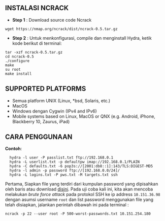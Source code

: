 INSTALASI NCRACK
----------------
- **Step 1**    : Download source code Ncrack
```
wget https://nmap.org/ncrack/dist/ncrack-0.5.tar.gz
```
- **Step 2**    : Untuk menkonfigurasi, compile dan menginstall Hydra, ketik kode berikut di terminal:
```
tar -xzf ncrack-0.5.tar.gz
cd ncrack-0.5
./configure
make
su root
make install
```

SUPPORTED PLATFORMS
-------------------
- Semua platform UNIX (Linux, *bsd, Solaris, etc.)
- MacOS
- Windows dengan Cygwin (IPv4 and IPv6)
- Mobile systems based on Linux, MacOS or QNX (e.g. Android, iPhone, Blackberry 10, Zaurus, iPad)

CARA PENGGUNAAN
---------------
**Contoh**:
```
  hydra -l user -P passlist.txt ftp://192.168.0.1
  hydra -L userlist.txt -p defaultpw imap://192.168.0.1/PLAIN
  hydra -C defaults.txt -6 pop3s://[2001:db8::1]:143/TLS:DIGEST-MD5
  hydra -l admin -p password ftp://[192.168.0.0/24]/
  hydra -L logins.txt -P pws.txt -M targets.txt ssh
```
Pertama, Siapkan file yang terdiri dari kumpulan password yang dipisahkan oleh baris atau download [disini](assets/ncrack-hydra/500-worst-passwords.txt). Pada uji coba kali ini, kita akan mencoba melakukan _brute force attack_ pada protokol SSH ke ip address `10.151.36.98` dengan asumsi username `root` dan list password menggunakan file yang telah disiapkan, jalankan perintah dibawah ini pada terminal :
```
ncrack -p 22 --user root -P 500-worst-passwords.txt 10.151.254.180
```






